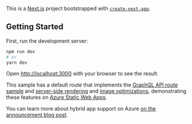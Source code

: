 This is a [Next.js](https://nextjs.org/) project bootstrapped with [`create-next-app`](https://github.com/vercel/next.js/tree/canary/packages/create-next-app).

## Getting Started

First, run the development server:

```bash
npm run dev
# or
yarn dev
```

Open [http://localhost:3000](http://localhost:3000) with your browser to see the result.

This sample has a default route that implements the [GraphQL API route sample](https://github.com/vercel/next.js/tree/canary/examples/api-routes-graphql) and [server-side rendering](https://nextjs.org/docs/basic-features/pages#server-side-rendering) and [image optimizations](), demonstrating these features on [Azure Static Web Apps](https://docs.microsoft.com/azure/static-web-apps/).

You can learn more about hybrid app support on Azure [on the announcement blog post](https://techcommunity.microsoft.com/t5/apps-on-azure-blog/extending-next-js-support-in-azure-static-web-apps/ba-p/3627975).
